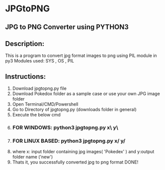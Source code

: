# JPGtoPNG
## JPG to PNG Converter using PYTHON3
## Description:
 This is a program to convert jpg format images to png using PIL module in py3
 Modules used: SYS , OS , PIL
## Instructions:
1) Download jpgtopng.py file
2) Download Pokedox folder as a sample case or use your own JPG image folder
3) Open Terminal/CMD/Powershell
4) Go to Directory of jpgtopng.py (downloads folder in general)
5) Execute the below cmd
6) ### FOR WINDOWS: python3 jpgtopng.py x\ y\ 
7) ### FOR LINUX BASED: python3 jpgtopng.py x/ y/ 
8) where x: input folder containing jpg images( 'Pokedex' ) and y:output folder name ('new')
9) Thats it, you successfully converted jpg to png format DONE!
